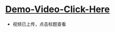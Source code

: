 # **[Demo-Video-Click-Here](https://github.com/AshleyXM/Dorm_Management/blob/master/demo_video/demo.mp4)**

- 视频已上传，点击标题查看
